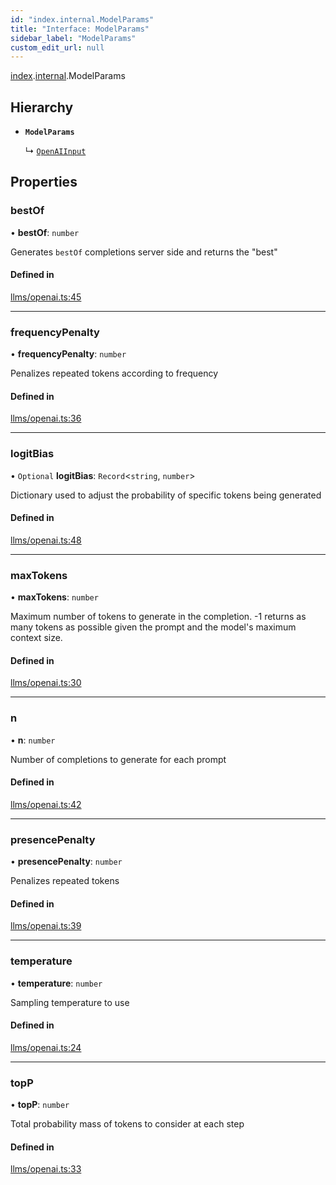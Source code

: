 ```yaml
---
id: "index.internal.ModelParams"
title: "Interface: ModelParams"
sidebar_label: "ModelParams"
custom_edit_url: null
---
```


[index](../modules/).[internal](../modules/.internal).ModelParams

## Hierarchy

- **`ModelParams`**

  ↳ [`OpenAIInput`](.internal.OpenAIInput)

## Properties

### bestOf

• **bestOf**: `number`

Generates `bestOf` completions server side and returns the "best"

#### Defined in

[llms/openai.ts:45](https://github.com/hwchase17/langchainjs/blob/46f8b74/langchain/llms/openai.ts#L45)

___

### frequencyPenalty

• **frequencyPenalty**: `number`

Penalizes repeated tokens according to frequency

#### Defined in

[llms/openai.ts:36](https://github.com/hwchase17/langchainjs/blob/46f8b74/langchain/llms/openai.ts#L36)

___

### logitBias

• `Optional` **logitBias**: `Record`<`string`, `number`\>

Dictionary used to adjust the probability of specific tokens being generated

#### Defined in

[llms/openai.ts:48](https://github.com/hwchase17/langchainjs/blob/46f8b74/langchain/llms/openai.ts#L48)

___

### maxTokens

• **maxTokens**: `number`

Maximum number of tokens to generate in the completion. -1 returns as many
tokens as possible given the prompt and the model's maximum context size.

#### Defined in

[llms/openai.ts:30](https://github.com/hwchase17/langchainjs/blob/46f8b74/langchain/llms/openai.ts#L30)

___

### n

• **n**: `number`

Number of completions to generate for each prompt

#### Defined in

[llms/openai.ts:42](https://github.com/hwchase17/langchainjs/blob/46f8b74/langchain/llms/openai.ts#L42)

___

### presencePenalty

• **presencePenalty**: `number`

Penalizes repeated tokens

#### Defined in

[llms/openai.ts:39](https://github.com/hwchase17/langchainjs/blob/46f8b74/langchain/llms/openai.ts#L39)

___

### temperature

• **temperature**: `number`

Sampling temperature to use

#### Defined in

[llms/openai.ts:24](https://github.com/hwchase17/langchainjs/blob/46f8b74/langchain/llms/openai.ts#L24)

___

### topP

• **topP**: `number`

Total probability mass of tokens to consider at each step

#### Defined in

[llms/openai.ts:33](https://github.com/hwchase17/langchainjs/blob/46f8b74/langchain/llms/openai.ts#L33)

